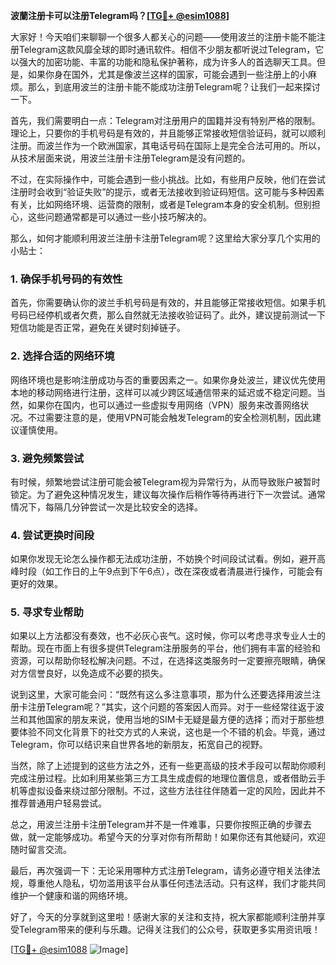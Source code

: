 **波蘭注册卡可以注册Telegram吗？[[TG💪+ @esim1088](https://t.me/s/esim1088)]**

大家好！今天咱们来聊聊一个很多人都关心的问题——使用波兰的注册卡能不能注册Telegram这款风靡全球的即时通讯软件。相信不少朋友都听说过Telegram，它以强大的加密功能、丰富的功能和隐私保护著称，成为许多人的首选聊天工具。但是，如果你身在国外，尤其是像波兰这样的国家，可能会遇到一些注册上的小麻烦。那么，到底用波兰的注册卡能不能成功注册Telegram呢？让我们一起来探讨一下。

首先，我们需要明白一点：Telegram对注册用户的国籍并没有特别严格的限制。理论上，只要你的手机号码是有效的，并且能够正常接收短信验证码，就可以顺利注册。而波兰作为一个欧洲国家，其电话号码在国际上是完全合法可用的。所以，从技术层面来说，用波兰注册卡注册Telegram是没有问题的。

不过，在实际操作中，可能会遇到一些小挑战。比如，有些用户反映，他们在尝试注册时会收到“验证失败”的提示，或者无法接收到验证码短信。这可能与多种因素有关，比如网络环境、运营商的限制，或者是Telegram本身的安全机制。但别担心，这些问题通常都是可以通过一些小技巧解决的。

那么，如何才能顺利用波兰注册卡注册Telegram呢？这里给大家分享几个实用的小贴士：

### 1. 确保手机号码的有效性

首先，你需要确认你的波兰手机号码是有效的，并且能够正常接收短信。如果手机号码已经停机或者欠费，那么自然就无法接收验证码了。此外，建议提前测试一下短信功能是否正常，避免在关键时刻掉链子。

### 2. 选择合适的网络环境

网络环境也是影响注册成功与否的重要因素之一。如果你身处波兰，建议优先使用本地的移动网络进行注册，这样可以减少跨区域通信带来的延迟或不稳定问题。当然，如果你在国内，也可以通过一些虚拟专用网络（VPN）服务来改善网络状况。不过需要注意的是，使用VPN可能会触发Telegram的安全检测机制，因此建议谨慎使用。

### 3. 避免频繁尝试

有时候，频繁地尝试注册可能会被Telegram视为异常行为，从而导致账户被暂时锁定。为了避免这种情况发生，建议每次操作后稍作等待再进行下一次尝试。通常情况下，每隔几分钟尝试一次是比较安全的选择。

### 4. 尝试更换时间段

如果你发现无论怎么操作都无法成功注册，不妨换个时间段试试看。例如，避开高峰时段（如工作日的上午9点到下午6点），改在深夜或者清晨进行操作，可能会有更好的效果。

### 5. 寻求专业帮助

如果以上方法都没有奏效，也不必灰心丧气。这时候，你可以考虑寻求专业人士的帮助。现在市面上有很多提供Telegram注册服务的平台，他们拥有丰富的经验和资源，可以帮助你轻松解决问题。不过，在选择这类服务时一定要擦亮眼睛，确保对方信誉良好，以免造成不必要的损失。

说到这里，大家可能会问：“既然有这么多注意事项，那为什么还要选择用波兰注册卡注册Telegram呢？”其实，这个问题的答案因人而异。对于一些经常往返于波兰和其他国家的朋友来说，使用当地的SIM卡无疑是最方便的选择；而对于那些想要体验不同文化背景下的社交方式的人来说，这也是一个不错的机会。毕竟，通过Telegram，你可以结识来自世界各地的新朋友，拓宽自己的视野。

当然，除了上述提到的这些方法之外，还有一些更高级的技术手段可以帮助你顺利完成注册过程。比如利用某些第三方工具生成虚假的地理位置信息，或者借助云手机等虚拟设备来绕过部分限制。不过，这些方法往往伴随着一定的风险，因此并不推荐普通用户轻易尝试。

总之，用波兰注册卡注册Telegram并不是一件难事，只要你按照正确的步骤去做，就一定能够成功。希望今天的分享对你有所帮助！如果你还有其他疑问，欢迎随时留言交流。

最后，再次强调一下：无论采用哪种方式注册Telegram，请务必遵守相关法律法规，尊重他人隐私，切勿滥用该平台从事任何违法活动。只有这样，我们才能共同维护一个健康和谐的网络环境。

好了，今天的分享就到这里啦！感谢大家的关注和支持，祝大家都能顺利注册并享受Telegram带来的便利与乐趣。记得关注我们的公众号，获取更多实用资讯哦！

[[TG💪+ @esim1088](https://t.me/s/esim1088) ![Image](https://i.postimg.cc/4NQfJmqS/Snipaste-2025-05-13-00-14-12.png)]